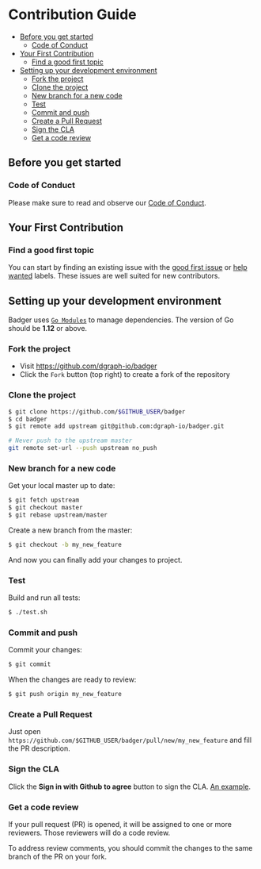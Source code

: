 # Contribution Guide

* [Before you get started](#before-you-get-started)
    * [Code of Conduct](#code-of-conduct)
* [Your First Contribution](#your-first-contribution)
    * [Find a good first topic](#find-a-good-first-topic)
* [Setting up your development environment](#setting-up-your-development-environment)
    * [Fork the project](#fork-the-project)
    * [Clone the project](#clone-the-project)
    * [New branch for a new code](#new-branch-for-a-new-code)
    * [Test](#test)
    * [Commit and push](#commit-and-push)
    * [Create a Pull Request](#create-a-pull-request)
    * [Sign the CLA](#sign-the-cla)
    * [Get a code review](#get-a-code-review)

## Before you get started

### Code of Conduct

Please make sure to read and observe our [Code of Conduct](./CODE_OF_CONDUCT.md).

## Your First Contribution

### Find a good first topic

You can start by finding an existing issue with the
[good first issue](https://github.com/dgraph-io/badger/labels/good%20first%20issue) or [help wanted](https://github.com/dgraph-io/badger/labels/help%20wanted) labels. These issues are well suited for new contributors.


## Setting up your development environment

Badger uses [`Go Modules`](https://github.com/golang/go/wiki/Modules)
to manage dependencies. The version of Go should be **1.12** or above.

### Fork the project

- Visit https://github.com/dgraph-io/badger
- Click the `Fork` button (top right) to create a fork of the repository

### Clone the project

```sh
$ git clone https://github.com/$GITHUB_USER/badger
$ cd badger
$ git remote add upstream git@github.com:dgraph-io/badger.git

# Never push to the upstream master
git remote set-url --push upstream no_push
```

### New branch for a new code

Get your local master up to date:

```sh
$ git fetch upstream
$ git checkout master
$ git rebase upstream/master
```

Create a new branch from the master:

```sh
$ git checkout -b my_new_feature
```

And now you can finally add your changes to project.

### Test

Build and run all tests:

```sh
$ ./test.sh
```

### Commit and push

Commit your changes:

```sh
$ git commit
```

When the changes are ready to review:

```sh
$ git push origin my_new_feature
```

### Create a Pull Request

Just open `https://github.com/$GITHUB_USER/badger/pull/new/my_new_feature` and
fill the PR description.

### Sign the CLA

Click the **Sign in with Github to agree** button to sign the CLA. [An example](https://cla-assistant.io/dgraph-io/badger?pullRequest=1377).

### Get a code review

If your pull request (PR) is opened, it will be assigned to one or more
reviewers. Those reviewers will do a code review.

To address review comments, you should commit the changes to the same branch of
the PR on your fork.
